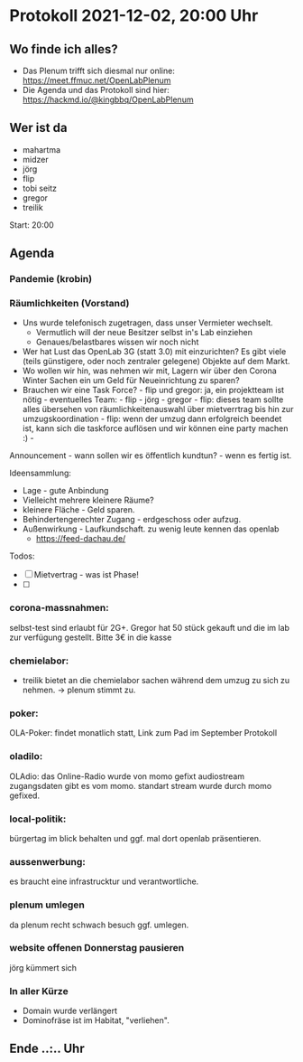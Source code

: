 # Protokoll 2021-12-02, 20:00 Uhr

## Wo finde ich alles?
- Das Plenum trifft sich diesmal nur online: https://meet.ffmuc.net/OpenLabPlenum
- Die Agenda und das Protokoll sind hier: https://hackmd.io/@kingbbq/OpenLabPlenum

## Wer ist da
-  mahartma
-  midzer
-  jörg
-  flip
-  tobi seitz
-  gregor
-  treilik

Start: 20:00

## Agenda

### Pandemie (krobin)

### Räumlichkeiten (Vorstand)
- Uns wurde telefonisch zugetragen, dass unser Vermieter wechselt.
  - Vermutlich will der neue Besitzer selbst in's Lab einziehen
  - Genaues/belastbares wissen wir noch nicht
- Wer hat Lust das OpenLab 3G (statt 3.0) mit einzurichten? Es gibt viele (teils günstigere, oder noch zentraler gelegene) Objekte auf dem Markt.
- Wo wollen wir hin, was nehmen wir mit, Lagern wir über den Corona Winter Sachen ein um Geld für Neueinrichtung zu sparen?
- Brauchen wir eine Task Force?
      - flip und gregor: ja, ein projektteam ist nötig
          - eventuelles Team: 
              - flip
              - jörg
              - gregor
      - flip: dieses team sollte alles übersehen von räumlichkeitenauswahl über mietverrtrag bis hin zur umzugskoordination
      - flip: wenn der umzug dann erfolgreich beendet ist, kann sich die taskforce auflösen und wir können eine party machen :)
      - 

Announcement - wann sollen wir es öffentlich kundtun?
    - wenn es fertig ist. 

Ideensammlung:
- Lage - gute Anbindung
- Vielleicht mehrere kleinere Räume?
- kleinere Fläche - Geld sparen. 
- Behindertengerechter Zugang - erdgeschoss oder aufzug.
- Außenwirkung - Laufkundschaft. zu wenig leute kennen das openlab
    - https://feed-dachau.de/
    
Todos:
- [ ] Mietvertrag - was ist Phase!
- [ ] 

### corona-massnahmen:

selbst-test sind erlaubt für 2G+.
Gregor hat 50 stück gekauft und die im lab zur verfügung gestellt.
Bitte 3€ in die kasse

### chemielabor:

- treilik bietet an die chemielabor sachen während dem umzug zu sich zu nehmen. -> plenum stimmt zu.

### poker:

OLA-Poker: findet monatlich statt, Link zum Pad im September Protokoll 

### oladilo:

OLAdio: das Online-Radio wurde von momo gefixt 
audiostream
zugangsdaten gibt es vom momo.
standart stream wurde durch momo gefixed.
    
### local-politik:

bürgertag im blick behalten und ggf. mal dort openlab präsentieren.
    
### aussenwerbung:

es braucht eine infrastrucktur und verantwortliche.

### plenum umlegen

da plenum recht schwach besuch ggf. umlegen.

### website offenen Donnerstag pausieren

jörg kümmert sich

### In aller Kürze
- Domain wurde verlängert
- Dominofräse ist im Habitat, "verliehen".

## Ende ..:.. Uhr



